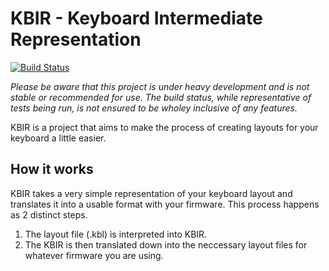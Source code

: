 # KBIR - Keyboard Intermediate Representation 
[![Build Status](https://travis-ci.org/rswiernik/KBIR.svg?branch=master)](https://travis-ci.org/rswiernik/KBIR)

*Please be aware that this project is under heavy development and is not stable or recommended for use. The build status, while representative of tests being run, is not ensured to be wholey inclusive of any features.*

KBIR is a project that aims to make the process of creating layouts for your keyboard a little easier.

## How it works

KBIR takes a very simple representation of your keyboard layout and translates it into a usable format with your firmware. This process happens as 2 distinct steps.

1. The layout file (.kbl) is interpreted into KBIR.
2. The KBIR is then translated down into the neccessary layout files for whatever firmware you are using.

